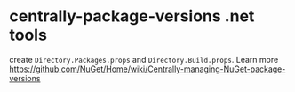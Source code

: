 # centrally-package-versions .net tools
create `Directory.Packages.props` and `Directory.Build.props`. Learn more https://github.com/NuGet/Home/wiki/Centrally-managing-NuGet-package-versions

